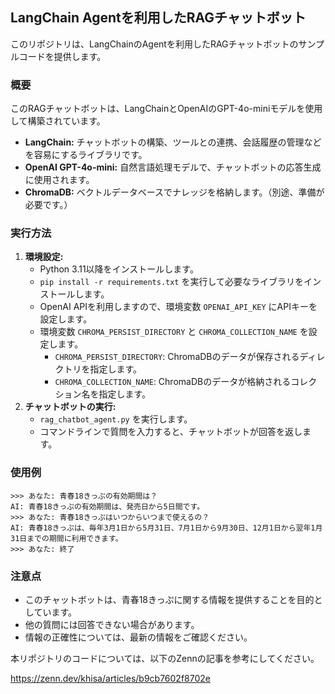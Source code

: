 ## LangChain Agentを利用したRAGチャットボット

このリポジトリは、LangChainのAgentを利用したRAGチャットボットのサンプルコードを提供します。

### 概要

このRAGチャットボットは、LangChainとOpenAIのGPT-4o-miniモデルを使用して構築されています。

- **LangChain:**  チャットボットの構築、ツールとの連携、会話履歴の管理などを容易にするライブラリです。
- **OpenAI GPT-4o-mini:**  自然言語処理モデルで、チャットボットの応答生成に使用されます。
- **ChromaDB:**  ベクトルデータベースでナレッジを格納します。（別途、準備が必要です。）

### 実行方法

1. **環境設定:**
   - Python 3.11以降をインストールします。
   - `pip install -r requirements.txt` を実行して必要なライブラリをインストールします。
   - OpenAI APIを利用しますので、環境変数 `OPENAI_API_KEY` にAPIキーを設定します。
   - 環境変数 `CHROMA_PERSIST_DIRECTORY` と `CHROMA_COLLECTION_NAME` を設定します。
     - `CHROMA_PERSIST_DIRECTORY`: ChromaDBのデータが保存されるディレクトリを指定します。
     - `CHROMA_COLLECTION_NAME`: ChromaDBのデータが格納されるコレクション名を指定します。
2. **チャットボットの実行:**
   - `rag_chatbot_agent.py` を実行します。
   - コマンドラインで質問を入力すると、チャットボットが回答を返します。

### 使用例

```
>>> あなた: 青春18きっぷの有効期間は？
AI: 青春18きっぷの有効期間は、発売日から5日間です。
>>> あなた: 青春18きっぷはいつからいつまで使えるの？
AI: 青春18きっぷは、毎年3月1日から5月31日、7月1日から9月30日、12月1日から翌年1月31日までの期間に利用できます。
>>> あなた: 終了
```

### 注意点

- このチャットボットは、青春18きっぷに関する情報を提供することを目的としています。
- 他の質問には回答できない場合があります。
- 情報の正確性については、最新の情報をご確認ください。

本リポジトリのコードについては、以下のZennの記事を参考にしてください。

https://zenn.dev/khisa/articles/b9cb7602f8702e

